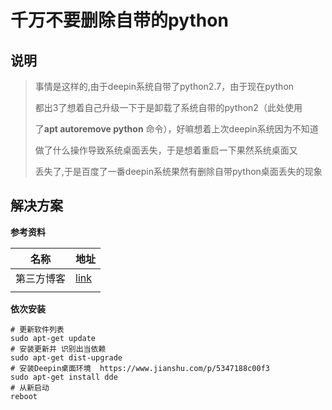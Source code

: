 # 千万不要删除自带的python

## 说明

> 事情是这样的,由于deepin系统自带了python2.7，由于现在python
>
> 都出3了想着自己升级一下于是卸载了系统自带的python2（此处使用
>
> 了**apt autoremove python** 命令），好嘛想着上次deepin系统因为不知道
>
> 做了什么操作导致系统桌面丢失，于是想着重启一下果然系统桌面又
>
> 丢失了,于是百度了一番deepin系统果然有删除自带python桌面丢失的现象

## 解决方案

**参考资料**

| 名称       | 地址                                                         |
| ---------- | ------------------------------------------------------------ |
| 第三方博客 | [link](https://blog.csdn.net/hulang_better_me/article/details/99620350) |
|            |                                                              |

**依次安装**

```shell
# 更新软件列表
sudo apt-get update 
# 安装更新并	识别出当依赖
sudo apt-get dist-upgrade 
# 安装Deepin桌面环境  https://www.jianshu.com/p/5347188c00f3
sudo apt-get install dde
# 从新启动
reboot 
```

